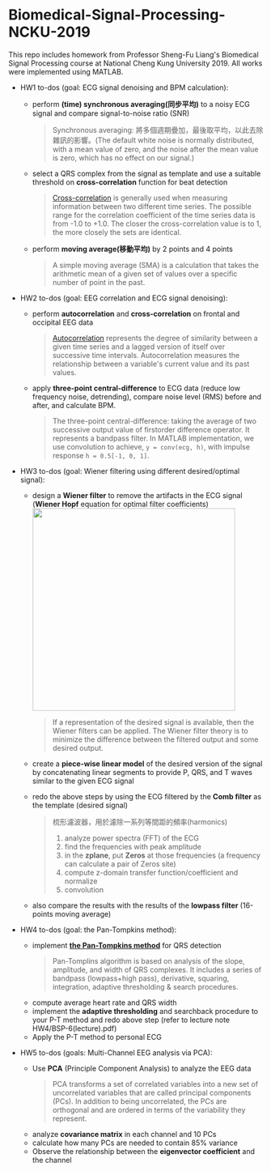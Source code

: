 # Biomedical-Signal-Processing-NCKU-2019
This repo includes homework from Professor Sheng-Fu Liang's Biomedical Signal Processing course at National Cheng Kung University 2019. All works were implemented using MATLAB.


- HW1 to-dos (goal: ECG signal denoising and BPM calculation): 
    - perform **(time) synchronous averaging(同步平均)** to a noisy ECG signal and compare signal-to-noise ratio (SNR)
        > Synchronous averaging: 將多個週期疊加，最後取平均，以此去除雜訊的影響。(The default white noise is normally distributed, with a mean value of zero, and the noise after the mean value is zero, which has no effect on our signal.)
    - select a QRS complex from the signal as template and use a suitable threshold on **cross-correlation** function for beat detection
        > [Cross-correlation](https://www.investopedia.com/terms/c/crosscorrelation.asp) is generally used when measuring information between two different time series. The possible range for the correlation coefficient of the time series data is from -1.0 to +1.0. The closer the cross-correlation value is to 1, the more closely the sets are identical.
    - perform **moving average(移動平均)** by 2 points and 4 points
        > A simple moving average (SMA) is a calculation that takes the arithmetic mean of a given set of values over a specific number of point in the past.


- HW2 to-dos (goal: EEG correlation and ECG signal denoising):
    - perform **autocorrelation** and **cross-correlation** on frontal and occipital EEG data
        > [Autocorrelation](https://www.investopedia.com/terms/a/autocorrelation.asp) represents the degree of similarity between a given time series and a lagged version of itself over successive time intervals. Autocorrelation measures the relationship between a variable's current value and its past values.
    - apply **three-point central-difference** to ECG data (reduce low frequency noise, detrending), compare noise level (RMS) before and after, and calculate BPM. 
        > The three-point central-difference: taking the average of two successive output value of firstorder difference operator. It represents a bandpass filter. In MATLAB implementation, we use convolution to achieve, `y = conv(ecg, h)`, with impulse response `h = 0.5[-1, 0, 1]`.
 
 - HW3 to-dos (goal: Wiener filtering using different desired/optimal signal):
    - design a **Wiener filter** to remove the artifacts in the ECG signal (**Wiener Hopf** equation for optimal filter coefficients)
        <img src="https://i.imgur.com/vkUD8Fq.png" height="400" />

        > If a representation of the desired signal is available, then the Wiener filters can be applied. The Wiener filter theory is to minimize the difference between the filtered output and some desired output.
    - create a **piece-wise linear model** of the desired version of the signal by concatenating linear segments to provide P, QRS, and T waves similar to the given ECG signal
    - redo the above steps by using the ECG filtered by the **Comb filter** as the template (desired signal)
        > 梳形濾波器，用於濾除一系列等間距的頻率(harmonics)
        > 1. analyze power spectra (FFT) of the ECG
        > 2. find the frequencies with peak amplitude
        > 3. in the **zplane**, put **Zeros** at those frequencies (a frequency can calculate a pair of Zeros site)
        > 4. compute z-domain transfer function/coefficient and normalize
        > 5. convolution
    - also compare the results with the results of the **lowpass filter** (16-points moving average)
    
    
- HW4 to-dos (goal: the Pan-Tompkins method):
    - implement **[the Pan-Tompkins method](https://en.wikipedia.org/wiki/Pan%E2%80%93Tompkins_algorithm)** for QRS detection
        > Pan-Tomplins algorithm is based on analysis of the slope, amplitude, and width of QRS complexes. It includes a series of bandpass (lowpass+high pass), derivative, squaring, integration, adaptive thresholding & search procedures.
    - compute average heart rate and QRS width
    - implement the **adaptive thresholding** and searchback procedure to your P-T method and redo above step (refer to lecture note HW4/BSP-6(lecture).pdf)
    - Apply the P-T method to personal ECG


- HW5 to-dos (goals:  Multi-Channel EEG analysis via PCA):
    - Use **PCA** (Principle Component Analysis) to analyze the EEG data
        > PCA transforms a set of correlated variables into a new set of uncorrelated variables that are called principal components (PCs). In addition to being uncorrelated, the PCs are orthogonal and are ordered in terms of the variability they represent.
    - analyze **covariance matrix** in each channel and 10 PCs
    - calculate how many PCs are needed to contain 85% variance
    - Observe the relationship between the **eigenvector coefficient** and the channel
